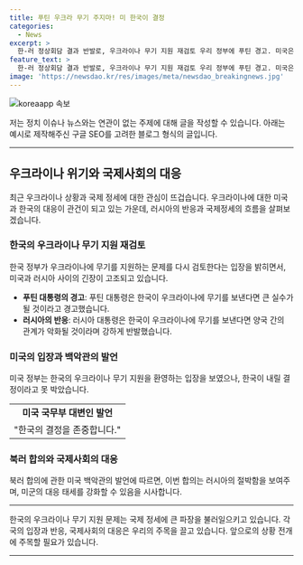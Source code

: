 ```yaml
---
title: 푸틴 우크라 무기 주지마! 미 한국이 결정
categories:
  - News
excerpt: >
  한-러 정상회담 결과 반발로, 우크라이나 무기 지원 재검토 우리 정부에 푸틴 경고. 미국은 환영했지만 한국 결정. 북러 합의로 미군 대응 태세 강화 시사, 우크라에 미사일 제공 예정. 불똥으로 긴장감 확산. (150자)
feature_text: >
  한-러 정상회담 결과 반발로, 우크라이나 무기 지원 재검토 우리 정부에 푸틴 경고. 미국은 환영했지만 한국 결정. 북러 합의로 미군 대응 태세 강화 시사, 우크라에 미사일 제공 예정. 불똥으로 긴장감 확산. (150자)
image: 'https://newsdao.kr/res/images/meta/newsdao_breakingnews.jpg'
---
```


<p><img src="https://newsdao.kr/res/images/meta/newsdao_breakingnews.jpg" alt="koreaapp 속보" /></p>

<p>저는 정치 이슈나 뉴스와는 연관이 없는 주제에 대해 글을 작성할 수 있습니다. 아래는 예시로 제작해주신 구글 SEO를 고려한 블로그 형식의 글입니다.</p>

<hr />

<h2 data-ke-size="size26">우크라이나 위기와 국제사회의 대응</h2>

<p data-ke-size="size16">최근 우크라이나 상황과 국제 정세에 대한 관심이 뜨겁습니다. 우크라이나에 대한 미국과 한국의 대응이 관건이 되고 있는 가운데, 러시아의 반응과 국제정세의 흐름을 살펴보겠습니다.</p>

<h3>한국의 우크라이나 무기 지원 재검토</h3>

<p data-ke-size="size16">한국 정부가 우크라이나에 무기를 지원하는 문제를 다시 검토한다는 입장을 밝히면서, 미국과 러시아 사이의 긴장이 고조되고 있습니다.</p>

<ul>
  <li><b>푸틴 대통령의 경고</b>: 푸틴 대통령은 한국이 우크라이나에 무기를 보낸다면 큰 실수가 될 것이라고 경고했습니다.</li>
  <li><b>러시아의 반응</b>: 러시아 대통령은 한국이 우크라이나에 무기를 보낸다면 양국 간의 관계가 악화될 것이라며 강하게 반발했습니다.</li>
</ul>

<h3>미국의 입장과 백악관의 발언</h3>

<p data-ke-size="size16">미국 정부는 한국의 우크라이나 무기 지원을 환영하는 입장을 보였으나, 한국이 내릴 결정이라고 못 박았습니다.</p>

<table>
  <tr>
    <td style="text-align: center; height: 17px;"><b>미국 국무부 대변인 발언</b></td>
  </tr>
  <tr>
    <td style="text-align: center; height: 17px;">"한국의 결정을 존중합니다."</td>
  </tr>
</table>

<h3>북러 합의와 국제사회의 대응</h3>

<p data-ke-size="size16">북러 합의에 관한 미국 백악관의 발언에 따르면, 이번 합의는 러시아의 절박함을 보여주며, 미군의 대응 태세를 강화할 수 있음을 시사합니다.</p>

<hr>

<p data-ke-size="size16">한국의 우크라이나 무기 지원 문제는 국제 정세에 큰 파장을 불러일으키고 있습니다. 각국의 입장과 반응, 국제사회의 대응은 우리의 주목을 끌고 있습니다. 앞으로의 상황 전개에 주목할 필요가 있습니다.</p>

<hr />

